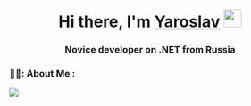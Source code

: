 <h1 align="center">Hi there, I'm <a href="[https://daniilshat.ru/](https://vk.com/id347581283)" target="_blank">Yaroslav</a> 
<img src="https://github.com/blackcater/blackcater/raw/main/images/Hi.gif" height="32"/></h1>
<h3 align="center">Novice developer on .NET from Russia</h3>

### 👨‍💻: About Me :
![](http://github-profile-summary-cards.vercel.app/api/cards/profile-details?username=yaroslavfed&theme=discord_old_blurple)
